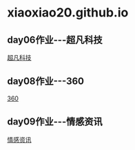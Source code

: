 # xiaoxiao20.github.io

<h2>day06作业---超凡科技</h2>
<a href="https://github.com/xiaoxiao20/xiaoxiao20.github.io/H5-1909陈晓玲---超凡科技/html/chaofan">超凡科技</a>
<h2>day08作业---360</h2>
<a href="https://github.com/xiaoxiao20/xiaoxiao20.github.io/day08作业-360官网/html/360官网">360</a>
<h2>day09作业---情感资讯</h2>
<a href="https://github.com/xiaoxiao20/xiaoxiao20.github.io/作业/html/情感资讯作业">情感资讯</a>
